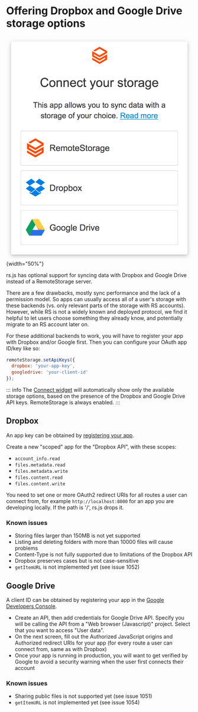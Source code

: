 # Offering Dropbox and Google Drive storage options

![Screenshot of the connect-widget choose-backend screen](./images/screenshot-widget-choose.png){width="50%"}

rs.js has optional support for syncing data with Dropbox and Google
Drive instead of a RemoteStorage server.

There are a few drawbacks, mostly sync performance and the lack of a
permission model. So apps can usually access all of a user's storage
with these backends (vs. only relevant parts of the storage with RS
accounts). However, while RS is not a widely known and deployed
protocol, we find it helpful to let users choose something they already
know, and potentially migrate to an RS account later on.

For these additional backends to work, you will have to register your
app with Dropbox and/or Google first. Then you can configure your OAuth
app ID/key like so:

```js
remoteStorage.setApiKeys({
  dropbox: 'your-app-key',
  googledrive: 'your-client-id'
});
```

::: info
The [Connect widget](getting-started/connect-widget) will automatically show
only the available storage options, based on the presence of the Dropbox and
Google Drive API keys. RemoteStorage is always enabled.
:::

## Dropbox

An app key can be obtained by [registering your
app](https://www.dropbox.com/developers/apps).

Create a new "scoped" app for the "Dropbox API", with these scopes:

- `account_info.read`
- `files.metadata.read`
- `files.metadata.write`
- `files.content.read`
- `files.content.write`

You need to set one or more OAuth2 redirect URIs for all routes a user can
connect from, for example `http://localhost:8000` for an app you are developing
locally. If the path is '/', rs.js drops it.

### Known issues

- Storing files larger than 150MB is not yet supported
- Listing and deleting folders with more than 10000 files will cause
  problems
- Content-Type is not fully supported due to limitations of the
  Dropbox API
- Dropbox preserves cases but is not case-sensitive
- `getItemURL` is not implemented yet (see issue 1052)

## Google Drive

A client ID can be obtained by registering your app in the [Google Developers
Console](https://console.developers.google.com/flows/enableapi?apiid=drive).

- Create an API, then add credentials for Google Drive API. Specify
  you will be calling the API from a "Web browser (Javascript)"
  project. Select that you want to access "User data".
- On the next screen, fill out the Authorized JavaScript origins and
  Authorized redirect URIs for your app (for every route a user can
  connect from, same as with Dropbox)
- Once your app is running in production, you will want to get
  verified by Google to avoid a security warning when the user first
  connects their account

### Known issues

- Sharing public files is not supported yet (see issue 1051)
- `getItemURL` is not implemented yet (see issue 1054)
